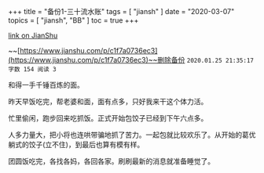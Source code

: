 +++
title = "备份1-三十流水账"
tags = [
    "jiansh"
]
date = "2020-03-07"
topics = [
    "jiansh",
    "BB"
]
toc = true
+++



[link on JianShu](https://www.jianshu.com/p/0284cf021bbf)

~~[https://www.jianshu.com/p/c1f7a0736ec3](https://www.jianshu.com/p/c1f7a0736ec3)~~删除备份 
`2020.01.25 21:35:17 字数 154 阅读 3`


和得一手千锤百炼的面。

昨天早饭吃完，帮老婆和面，面有点多，只好我来干这个体力活。

忙里偷闲，跑步回来吃抓饭。正式开始包饺子已经到下午六点多。

人多力量大，把小将也连哄带骗地抓了苦力。一起包就比较欢乐了。从开始的葛优躺式的饺子(立不住)，到最后也算有模有样。

团圆饭吃完，各找各妈，各回各家。刷刷最新的消息就准备睡觉了。

